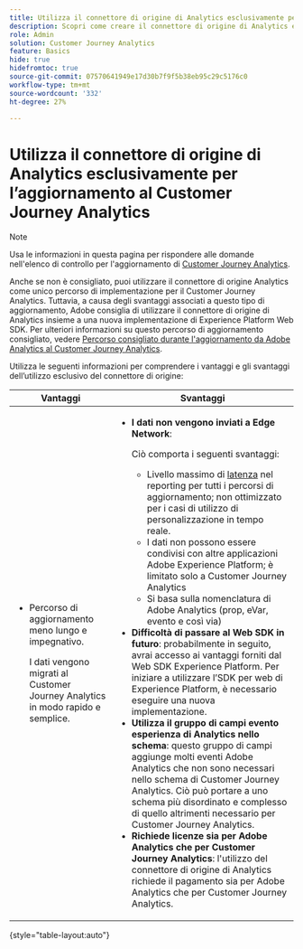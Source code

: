 ```yaml
---
title: Utilizza il connettore di origine di Analytics esclusivamente per l’aggiornamento al Customer Journey Analytics
description: Scopri come creare il connettore di origine di Analytics e mappare i campi
role: Admin
solution: Customer Journey Analytics
feature: Basics
hide: true
hidefromtoc: true
source-git-commit: 07570641949e17d30b7f9f5b38eb95c29c5176c0
workflow-type: tm+mt
source-wordcount: '332'
ht-degree: 27%

---
```


# Utilizza il connettore di origine di Analytics esclusivamente per l’aggiornamento al Customer Journey Analytics

>[!NOTE]
> 
>Usa le informazioni in questa pagina per rispondere alle domande nell&#39;elenco di controllo per l&#39;aggiornamento di [Customer Journey Analytics](https://gigazelle.github.io/cja-ttv/).

Anche se non è consigliato, puoi utilizzare il connettore di origine Analytics come unico percorso di implementazione per il Customer Journey Analytics. Tuttavia, a causa degli svantaggi associati a questo tipo di aggiornamento, Adobe consiglia di utilizzare il connettore di origine di Analytics insieme a una nuova implementazione di Experience Platform Web SDK. Per ulteriori informazioni su questo percorso di aggiornamento consigliato, vedere [Percorso consigliato durante l&#39;aggiornamento da Adobe Analytics al Customer Journey Analytics](/help/getting-started/cja-upgrade/cja-upgrade-recommendations.md).

Utilizza le seguenti informazioni per comprendere i vantaggi e gli svantaggi dell’utilizzo esclusivo del connettore di origine:

| Vantaggi | Svantaggi |
|----------|---------|
| <ul><li>Percorso di aggiornamento meno lungo e impegnativo. <p>I dati vengono migrati al Customer Journey Analytics in modo rapido e semplice.</p></li></ul> | <ul><li>**I dati non vengono inviati a Edge Network**: <p>Ciò comporta i seguenti svantaggi:</p><ul><li>Livello massimo di [latenza](/help/technotes/guardrails.md#latencies) nel reporting per tutti i percorsi di aggiornamento; non ottimizzato per i casi di utilizzo di personalizzazione in tempo reale.</li><li>I dati non possono essere condivisi con altre applicazioni Adobe Experience Platform; è limitato solo a Customer Journey Analytics</li><li>Si basa sulla nomenclatura di Adobe Analytics (prop, eVar, evento e così via)</li></ul><li>**Difficoltà di passare al Web SDK in futuro**: probabilmente in seguito, avrai accesso ai vantaggi forniti dal Web SDK Experience Platform. Per iniziare a utilizzare l’SDK per web di Experience Platform, è necessario eseguire una nuova implementazione.</li><li>**Utilizza il gruppo di campi evento esperienza di Analytics nello schema**: questo gruppo di campi aggiunge molti eventi Adobe Analytics che non sono necessari nello schema di Customer Journey Analytics.  Ciò può portare a uno schema più disordinato e complesso di quello altrimenti necessario per Customer Journey Analytics.</li><li>**Richiede licenze sia per Adobe Analytics che per Customer Journey Analytics**: l&#39;utilizzo del connettore di origine di Analytics richiede il pagamento sia per Adobe Analytics che per Customer Journey Analytics.</li></ul> |

{style="table-layout:auto"}

